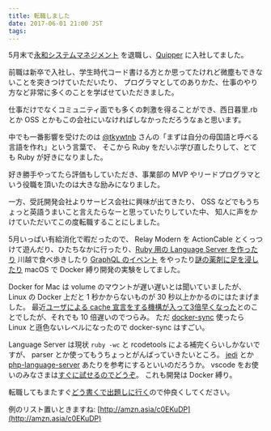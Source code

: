 ```yaml
---
title: 転職しました
date: 2017-06-01 21:00 JST
tags:
---
```


5月末で[永和システムマネジメント](http://agile.esm.co.jp) を退職し、[Quipper](https://www.quipper.com/) に入社してました。

前職は新卒で入社し、学生時代コード書ける方とか思ってたけれど微塵もできないことを突きつけていただいたり、
プログラマとしてのありかた、仕事のやり方など非常に多くのことを学ばせていただきました。

仕事だけでなくコミュニティ面でも多くの刺激を得ることができ、西日暮里.rb とか OSS とかもこの会社にいなければしなかっただろうなぁと思います。

中でも一番影響を受けたのは [@tkywtnb](https://github.com/tkywtnb) さんの「まずは自分の母国語と呼べる言語を作れ」という言葉で、
そこから Ruby をだいぶ学び直したりして、とても Ruby が好きになりました。

好き勝手やってたら評価もしていただき、事業部の MVP やリードプログラマという役職を頂いたのは大きな励みになりました。

一方、受託開発会社よりサービス会社に興味が出てきたり、 OSS などでもうちょっと英語うまいこと言えたらなーと思っていたりしていた中、
知人に声をかけていただいてこの度転職することにしました。

5月いっぱい有給消化で暇だったので、 Relay Modern を ActionCable とくっつけて遊んだり、ひたちなかに行ったり、[Ruby 用の Language Server を作ったり](https://github.com/mtsmfm/language_server-ruby)
川越で食べ歩きしたり [GraphQL のイベント](https://www.meetup.com/ja-JP/GraphQL-Tokyo/) をやったり[謎の薬剤に足を浸したり](https://www.amazon.co.jp/dp/B01LSJB3K2) macOS で Docker 縛り開発の実験をしてました。

Docker for Mac は volume のマウントが遅い遅いとは聞いていましたが、 Linux の Docker 上だと 1 秒かからないものが 30 秒以上かかるのにはたまげました。
最近[ユーザによる cache 宣言をする機構が入って3倍早くなった](https://blog.docker.com/2017/05/user-guided-caching-in-docker-for-mac/)とのことでしたが、それでも 10 倍遅いのでつらみ。
ただ [docker-sync](http://docker-sync.io/) 使ったら Linux と遜色ないレベルになったので docker-sync はすごい。

Language Server は現状 `ruby -wc` と rcodetools による補完くらいしかないですが、 parser とか使ってもうちょっとがんばっていきたいところ。
[jedi](https://github.com/davidhalter/jedi) とか [php-language-server](https://github.com/felixfbecker/php-language-server/) あたりを参考にするといいのだろうか。
vscode をお使いのみなさまは[すぐに試せるのでどうぞ](https://marketplace.visualstudio.com/items?itemName=mtsmfm.ruby-lsc)。
これも開発は Docker 縛り。

転職してもまたすぐ[どう書くで出題しに行く](https://yhpg.doorkeeper.jp/events/59397)ので仲良くしてください。

例のリスト置いときますね: [http://amzn.asia/c0EKuDP](http://amzn.asia/c0EKuDP)
